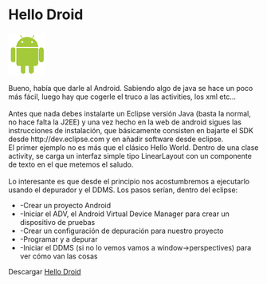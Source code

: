 <h1>
	Hello Droid</h1>
<p>
	<img alt="Logo de android" src="images/android.gif" title="bip bip" /></p>
<p>
	Bueno, hab&iacute;a que darle al Android. Sabiendo algo de java se hace un poco m&aacute;s f&aacute;cil, luego hay que cogerle el truco a las activities, los xml etc...<br />
	<br />
	Antes que nada debes instalarte un Eclipse versi&oacute;n Java (basta la normal, no hace falta la J2EE) y una vez hecho en la web de android sigues las instrucciones de instalaci&oacute;n, que b&aacute;sicamente consisten en bajarte el SDK desde http://dev.eclipse.com y en a&ntilde;adir software desde eclipse.<br />
	El primer ejemplo no es m&aacute;s que el cl&aacute;sico Hello World. Dentro de una clase activity, se carga un interfaz simple tipo LinearLayout con un componente de texto en el que metemos el saludo.<br />
	<br />
	Lo interesante es que desde el principio nos acostumbremos a ejecutarlo usando el depurador y el DDMS. Los pasos ser&iacute;an, dentro del eclipse:</p>
<ul>
	<li>
		-Crear un proyecto Android</li>
	<li>
		-Iniciar el ADV, el Android Virtual Device Manager para crear un dispositivo de pruebas</li>
	<li>
		-Crear un configuraci&oacute;n de depuraci&oacute;n para nuestro proyecto</li>
	<li>
		-Programar y a depurar</li>
	<li>
		-Iniciar el DDMS (si no lo vemos vamos a window-&gt;perspectives) para ver c&oacute;mo van las cosas</li>
</ul>
<p>
	Descargar <a href="filez/android/01.HelloDroid.tar.gz" title="Ejemplo simple de android">Hello Droid</a></p>
